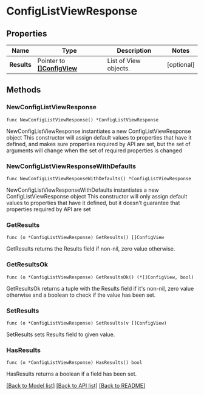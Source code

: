 # ConfigListViewResponse

## Properties

Name | Type | Description | Notes
------------ | ------------- | ------------- | -------------
**Results** | Pointer to [**[]ConfigView**](ConfigView.md) | List of View objects. | [optional] 

## Methods

### NewConfigListViewResponse

`func NewConfigListViewResponse() *ConfigListViewResponse`

NewConfigListViewResponse instantiates a new ConfigListViewResponse object
This constructor will assign default values to properties that have it defined,
and makes sure properties required by API are set, but the set of arguments
will change when the set of required properties is changed

### NewConfigListViewResponseWithDefaults

`func NewConfigListViewResponseWithDefaults() *ConfigListViewResponse`

NewConfigListViewResponseWithDefaults instantiates a new ConfigListViewResponse object
This constructor will only assign default values to properties that have it defined,
but it doesn't guarantee that properties required by API are set

### GetResults

`func (o *ConfigListViewResponse) GetResults() []ConfigView`

GetResults returns the Results field if non-nil, zero value otherwise.

### GetResultsOk

`func (o *ConfigListViewResponse) GetResultsOk() (*[]ConfigView, bool)`

GetResultsOk returns a tuple with the Results field if it's non-nil, zero value otherwise
and a boolean to check if the value has been set.

### SetResults

`func (o *ConfigListViewResponse) SetResults(v []ConfigView)`

SetResults sets Results field to given value.

### HasResults

`func (o *ConfigListViewResponse) HasResults() bool`

HasResults returns a boolean if a field has been set.


[[Back to Model list]](../README.md#documentation-for-models) [[Back to API list]](../README.md#documentation-for-api-endpoints) [[Back to README]](../README.md)


